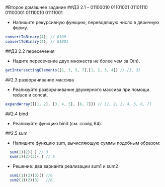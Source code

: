 #Второе домашнее задание
##ДЗ 2.1 – 01100010 01101001 01101110 01100001 01110010 01111001
- Напишите рекурсивную функцию, переводящую число в двоичную форму. 
```javascript
convertToBinary(4); // 0100
convertToBinary(4); // 01001
```

##ДЗ 2.2 пересечения
- Надите пересечение двух множеств не более чем за O(n).
```javascript
getIntersectingElements([1, 3, 5, 7],[1, 2, 3, 4]) // [1, 3]
```
  
##2.3 разворачивание массива
- Реализуйте разворачивание двумерного массива при помощи reduce и concat.
```javascript
expandArray([[1, 2], [3, 4, 5], [6, 7]]) // [1, 2, 3, 4, 5, 6, 7]
```

##2.4 bind
- Реализуйте функцию bind (cм. слайд 64).

##2.5 sum
- Напишите функцию sum, вычисляющую суммы подобным образом:
```javascript
  sum(1)(2)( ) // 3
  sum(1)(2)(3)( ) // 6 
```
- Решение: два варианта реализации sum1 и sum2
```javascript
  sum1(1)(2)(3)() //6
  sum2(1)(2)(3)   //6
```

